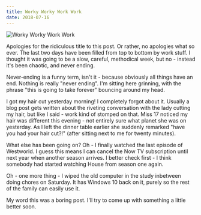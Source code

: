 ```yaml
---
title: Worky Worky Work Work
date: 2018-07-16
---
```


![Worky Worky Work Work](https://source.unsplash.com/FHnnjk1Yj7Y/1600x900)

Apologies for the ridiculous title to this post. Or rather, no apologies what so ever. The last two days have been filled from top to bottom by work stuff. I thought it was going to be a slow, careful, methodical week, but no - instead it's been chaotic, and never ending.

Never-ending is a funny term, isn't it - because obviously all things have an end. Nothing is really "never ending". I'm sitting here grinning, with the phrase "this is going to take forever" bouncing around my head.

I got my hair cut yesterday morning! I completely forgot about it. Usually a blog post gets written about the riveting conversation with the lady cutting my hair, but like I said - work kind of stomped on that. Miss 17 noticed my hair was different this evening - not entirely sure what planet she was on yesterday. As I left the dinner table earlier she suddenly remarked "have you had your hair cut?!" (after sitting next to me for twenty minutes).

What else has been going on? Oh - I finally watched the last episode of Westworld. I guess this means I can cancel the Now TV subscription until next year when another season arrives. I better check first - I think somebody had started watching House from season one again.

Oh - one more thing - I wiped the old computer in the study inbetween doing chores on Saturday. It has Windows 10 back on it, purely so the rest of the family can easily use it.

My word this was a boring post. I'll try to come up with something a little better soon.